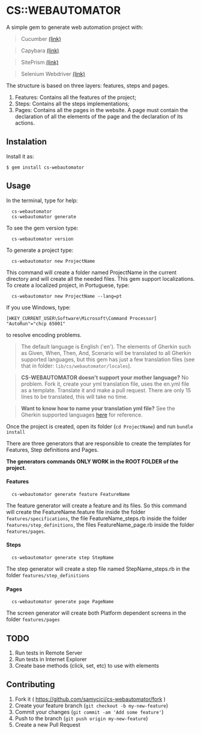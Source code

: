 # CS::WEBAUTOMATOR

A simple gem to generate web automation project with:

> Cucumber [(link)](https://cucumber.io/)

> Capybara [(link)](https://github.com/jnicklas/capybara)

> SitePrism [(link)](https://github.com/natritmeyer/site_prism)

> Selenium Webdriver [(link)](http://www.seleniumhq.org/)

 The structure is based on three layers: features, steps and pages.

1. Features: Contains all the features of the project;
2. Steps: Contains all the steps implementations;
3. Pages: Contains all the pages in the website. A page must contain the declaration of all the elements of the page and the declaration of its actions.

## Instalation

Install it as:

    $ gem install cs-webautomator

## Usage

In the terminal, type for help:

```
  cs-webautomator
  cs-webautomator generate
```

To see the gem version type:

```
  cs-webautomator version
```

To generate a project type:

```
  cs-webautomator new ProjectName
```

This command will create a folder named ProjectName in the current directory and will create all the needed files. This gem support localizations. To create a localized project, in Portuguese, type:

```
  cs-webautomator new ProjectName --lang=pt
```
If you use Windows, type:
```
[HKEY_CURRENT_USER\Software\Microsoft\Command Processor] "AutoRun"="chcp 65001"
```

to resolve encoding problems.

> The default language is English ('en'). The elements of Gherkin such as Given, When, Then, And, Scenario will be translated to all Gherkin supported languages, but this gem has just a few translation files (see that in folder: `lib/cs/webautomator/locales`).

  > **CS-WEBAUTOMATOR doesn't support your mother language?** No problem. Fork it, create your yml translation file, uses the en.yml file as a template. Translate it and make a pull request. There are only 15 lines to be translated, this will take no time.

  > **Want to know how to name your translation yml file?** See the Gherkin supported languages [here](https://github.com/cucumber/gherkin/blob/master/lib/gherkin/i18n.json) for reference.

Once the project is created, open its folder (`cd ProjectName`) and run `bundle install`

There are three generators that are responsible to create the templates for Features, Step definitions and Pages.

**The generators commands ONLY WORK in the ROOT FOLDER of the project.**

#### Features

```
  cs-webautomator generate feature FeatureName
```
The feature generator will create a feature and its files. So this command will create the FeatureName.feature file inside the folder `features/specifications`, the file FeatureName_steps.rb inside the folder `features/step_definitions`, the files FeatureName_page.rb inside the folder `features/pages`.

#### Steps

```
  cs-webautomator generate step StepName
```
The step generator will create a step file named StepName_steps.rb in the folder  `features/step_definitions`


#### Pages

```
  cs-webautomator generate page PageName
```

The screen generator will create both Platform dependent screens in the folder `features/pages`

## TODO

1. Run tests in Remote Server
2. Run tests in Internet Explorer
3. Create base methods (click, set, etc) to use with elements


## Contributing

1. Fork it ( https://github.com/samycici/cs-webautomator/fork )
2. Create your feature branch (`git checkout -b my-new-feature`)
3. Commit your changes (`git commit -am 'Add some feature'`)
4. Push to the branch (`git push origin my-new-feature`)
5. Create a new Pull Request

